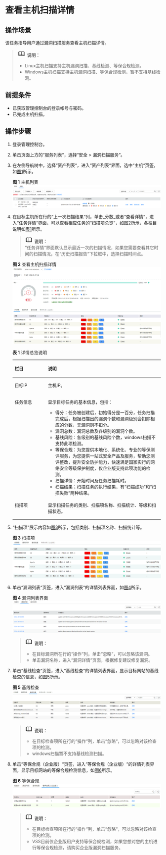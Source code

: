 # 查看主机扫描详情<a name="vss_01_0073"></a>

## 操作场景<a name="section155703613202"></a>

该任务指导用户通过漏洞扫描服务查看主机扫描详情。

>![](public_sys-resources/icon-note.gif) **说明：**   
>-   Linux主机扫描支持主机漏洞扫描、基线检测、等保合规检测。  
>-   Windows主机扫描支持主机漏洞扫描、等保合规检测，暂不支持基线检测。  

## 前提条件<a name="section15638143511224"></a>

-   已获取管理控制台的登录帐号与密码。
-   已完成主机扫描。

## 操作步骤<a name="section1543811533713"></a>

1.  登录管理控制台。
2.  单击页面上方的“服务列表“，选择“安全  \>  漏洞扫描服务“。
3.  在左侧导航树中，选择“资产列表“，进入“资产列表“界面，选中“主机“页签，如[图1](#vss_01_0070_fig14176121734116)所示。

    **图 1**  主机列表<a name="vss_01_0070_fig14176121734116"></a>  
    ![](figures/主机列表.png "主机列表")

4.  在目标主机所在行的“上一次扫描结果“列，单击_分数_或者“查看详情“，进入“任务详情“界面，可以查看相应任务的“扫描项总览“，如[图2](#fig1539218190447)所示，各栏目说明如[表1](#table0392161914440)所示。

    >![](public_sys-resources/icon-note.gif) **说明：**   
    >“任务详情“界面默认显示最近一次的扫描情况，如果您需要查看其它时间的扫描情况，在“历史扫描报告“下拉框中，选择扫描时间点。  

    **图 2**  查看主机扫描详情<a name="fig1539218190447"></a>  
    ![](figures/查看主机扫描详情.png "查看主机扫描详情")

    **表 1**  详情总览说明

    <a name="table0392161914440"></a>
    <table><thead align="left"><tr id="row43921019104414"><th class="cellrowborder" valign="top" width="22.439999999999998%" id="mcps1.2.3.1.1"><p id="p1339211919441"><a name="p1339211919441"></a><a name="p1339211919441"></a>栏目</p>
    </th>
    <th class="cellrowborder" valign="top" width="77.56%" id="mcps1.2.3.1.2"><p id="p9392151915441"><a name="p9392151915441"></a><a name="p9392151915441"></a>说明</p>
    </th>
    </tr>
    </thead>
    <tbody><tr id="row23921619114412"><td class="cellrowborder" valign="top" width="22.439999999999998%" headers="mcps1.2.3.1.1 "><p id="p239241914449"><a name="p239241914449"></a><a name="p239241914449"></a>目标IP</p>
    </td>
    <td class="cellrowborder" valign="top" width="77.56%" headers="mcps1.2.3.1.2 "><p id="p4392181912443"><a name="p4392181912443"></a><a name="p4392181912443"></a>主机IP。</p>
    </td>
    </tr>
    <tr id="row14392101924413"><td class="cellrowborder" valign="top" width="22.439999999999998%" headers="mcps1.2.3.1.1 "><p id="p1139291914449"><a name="p1139291914449"></a><a name="p1139291914449"></a>任务信息</p>
    </td>
    <td class="cellrowborder" valign="top" width="77.56%" headers="mcps1.2.3.1.2 "><p id="p143922197442"><a name="p143922197442"></a><a name="p143922197442"></a>显示目标任务的基本信息，包括：</p>
    <a name="ul153921319144417"></a><a name="ul153921319144417"></a><ul id="ul153921319144417"><li>得分：任务被创建后，初始得分是一百分，任务扫描完成后，根据扫描出的漏洞个数和漏洞级别会扣除相应的分数，无漏洞则不扣分。</li><li>漏洞总数：漏洞总数及各级别的漏洞个数。</li><li>基线风险：各级别的基线风险个数，windows扫描不支持此项检测。</li><li>等保合规：为您提供本地化、系统化、专业的等保测评服务，为您提供一站式安全产品及服务，帮助您测评整改，提升安全防护能力，快速满足国家实行的网络安全等级保护制度，仅企业版支持此项功能的检测。</li><li>扫描详情：开始时间及任务扫描耗时。</li><li>扫描结果；扫描任务的执行结果，有<span class="parmvalue" id="parmvalue439201916446"><a name="parmvalue439201916446"></a><a name="parmvalue439201916446"></a>“扫描成功”</span>和<span class="parmvalue" id="parmvalue15392319144414"><a name="parmvalue15392319144414"></a><a name="parmvalue15392319144414"></a>“扫描失败”</span>两种结果。</li></ul>
    </td>
    </tr>
    <tr id="row639201914444"><td class="cellrowborder" valign="top" width="22.439999999999998%" headers="mcps1.2.3.1.1 "><p id="p18392181944412"><a name="p18392181944412"></a><a name="p18392181944412"></a>扫描项</p>
    </td>
    <td class="cellrowborder" valign="top" width="77.56%" headers="mcps1.2.3.1.2 "><p id="p2392171911447"><a name="p2392171911447"></a><a name="p2392171911447"></a>显示扫描任务的类别、扫描项名称、扫描统计、等级和扫描状态。</p>
    </td>
    </tr>
    </tbody>
    </table>

5.  “扫描项“展示内容如[图3](#fig1725275904412)所示，包括类别、扫描项名称、扫描统计等。

    **图 3**  扫描项<a name="fig1725275904412"></a>  
    ![](figures/扫描项.png "扫描项")

6.  单击“漏洞列表“页签，进入“漏洞列表“的详情列表界面，如[图4](#fig20644132619453)所示。

    **图 4**  漏洞列表界面<a name="fig20644132619453"></a>  
    ![](figures/漏洞列表界面.png "漏洞列表界面")

    >![](public_sys-resources/icon-note.gif) **说明：**   
    >-   在目标漏洞所在行的“操作“列，单击“忽略“，可以忽略该漏洞。  
    >-   单击漏洞名称，进入“漏洞详情“页面，根据修复建议修复漏洞。  

7.  单击“基线检查“页签，进入“基线检查“的详情列表界面，显示目标网站的基线检查的信息，如[图5](#fig1113024674619)所示。

    **图 5**  基线检查<a name="fig1113024674619"></a>  
    ![](figures/基线检查.png "基线检查")

    >![](public_sys-resources/icon-note.gif) **说明：**   
    >-   在目标检查项所在行的“操作“列，单击“忽略“，可以忽略对该检查项的检测。  
    >-   windows扫描暂不支持基线检测扫描。  

8.  单击“等保合规（企业版）“页签，进入“等保合规（企业版）“的详情列表界面，显示目标网站的等保合规检测信息，如[图6](#fig8588822125618)所示。

    **图 6**  等保合规<a name="fig8588822125618"></a>  
    ![](figures/等保合规.png "等保合规")

    >![](public_sys-resources/icon-note.gif) **说明：**   
    >-   在目标检查项所在行的“操作“列，单击“忽略“，可以忽略对该检查项的检测。  
    >-   VSS目前仅企业版用户支持等保合规检测，如果您想对您的主机进行等保合规检测，请购买企业版漏洞扫描服务。  


